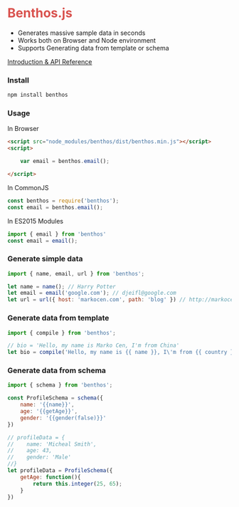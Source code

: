 # <span style="color:#d9534f;">Benthos.js</span>
 * Generates massive sample data in seconds
 * Works both on Browser and Node environment
 * Supports Generating data from template or schema

[Introduction & API Reference](https://markocen.github.io/Benthos/index.html)

### Install
```bash
npm install benthos
```

### Usage
In Browser
```html
<script src="node_modules/benthos/dist/benthos.min.js"></script>
<script>

    var email = benthos.email();

</script>
```
In CommonJS
```javascript
const benthos = require('benthos');
const email = benthos.email();
```
In ES2015 Modules
```javascript
import { email } from 'benthos'
const email = email();
```

### Generate simple data
```javascript
import { name, email, url } from 'benthos';

let name = name(); // Harry Potter
let email = email('google.com'); // djeifl@google.com
let url = url({ host: 'markocen.com', path: 'blog' }) // http://markocen.com/blog
```

### Generate data from template
```javascript
import { compile } from 'benthos';

// bio = 'Hello, my name is Marko Cen, I'm from China'
let bio = compile('Hello, my name is {{ name }}, I\'m from {{ country }}');
```

### Generate data from schema
```javascript
import { schema } from 'benthos';

const ProfileSchema = schema({
    name: '{{name}}',
    age: '{{getAge}}',
    gender: '{{gender(false)}}'
})

// profileData = {
//    name: 'Micheal Smith',
//    age: 43,
//    gender: 'Male'
//}
let profileData = ProfileSchema({
    getAge: function(){
        return this.integer(25, 65);
    }
})
```

